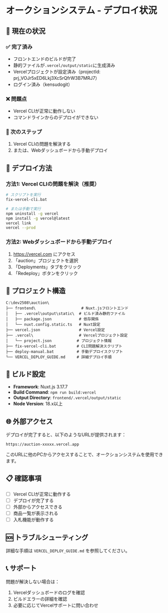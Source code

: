 # オークションシステム - デプロイ状況

## 🎯 現在の状況

### ✅ 完了済み
- フロントエンドのビルドが完了
- 静的ファイルが`.vercel/output/static`に生成済み
- Vercelプロジェクトが設定済み（projectId: prj_VOJr5xED6Lkj3XcSrQfrW3B7MRJ7）
- ログイン済み（kensudogit）

### ❌ 問題点
- Vercel CLIが正常に動作しない
- コマンドラインからのデプロイができない

### 🔄 次のステップ
1. Vercel CLIの問題を解決する
2. または、Webダッシュボードから手動デプロイ

## 🚀 デプロイ方法

### 方法1: Vercel CLIの問題を解決（推奨）
```bash
# スクリプトを実行
fix-vercel-cli.bat

# または手動で実行
npm uninstall -g vercel
npm install -g vercel@latest
vercel link
vercel --prod
```

### 方法2: Webダッシュボードから手動デプロイ
1. https://vercel.com にアクセス
2. 「auction」プロジェクトを選択
3. 「Deployments」タブをクリック
4. 「Redeploy」ボタンをクリック

## 📁 プロジェクト構造
```
C:\dev2508\auction\
├── frontend\                    # Nuxt.jsフロントエンド
│   ├── .vercel\output\static\  # ビルド済み静的ファイル
│   ├── package.json            # 依存関係
│   └── nuxt.config.static.ts   # Nuxt設定
├── vercel.json                 # Vercel設定
├── .vercel\                    # Vercelプロジェクト設定
│   └── project.json           # プロジェクト情報
├── fix-vercel-cli.bat         # CLI問題解決スクリプト
├── deploy-manual.bat          # 手動デプロイスクリプト
└── VERCEL_DEPLOY_GUIDE.md     # 詳細デプロイ手順
```

## 🔧 ビルド設定
- **Framework**: Nuxt.js 3.17.7
- **Build Command**: `npm run build:vercel`
- **Output Directory**: `frontend/.vercel/output/static`
- **Node Version**: 18.x以上

## 🌐 外部アクセス
デプロイが完了すると、以下のようなURLが提供されます：
```
https://auction-xxxxx.vercel.app
```

このURLに他のPCからアクセスすることで、オークションシステムを使用できます。

## 📋 確認事項
- [ ] Vercel CLIが正常に動作する
- [ ] デプロイが完了する
- [ ] 外部からアクセスできる
- [ ] 商品一覧が表示される
- [ ] 入札機能が動作する

## 🆘 トラブルシューティング
詳細な手順は `VERCEL_DEPLOY_GUIDE.md` を参照してください。

## 📞 サポート
問題が解決しない場合は：
1. Vercelダッシュボードのログを確認
2. ビルドエラーの詳細を確認
3. 必要に応じてVercelサポートに問い合わせ
